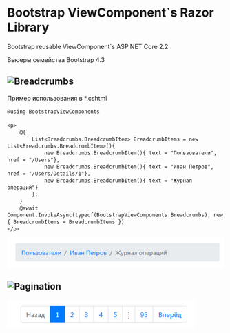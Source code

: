 # Bootstrap ViewComponent`s Razor Library
Bootstrap reusable ViewComponent`s ASP.NET Core 2.2

Вьюеры семейства Bootstrap 4.3

## ![Breadcrumbs](https://getbootstrap.com/docs/4.3/components/breadcrumb/)
Пример использования в *.cshtml
```cshtml
@using BootstrapViewComponents

<p>
    @{
        List<Breadcrumbs.BreadcrumbItem> BreadcrumbItems = new List<Breadcrumbs.BreadcrumbItem>(){
            new Breadcrumbs.BreadcrumbItem(){ text = "Пользователи", href = "/Users"},
            new Breadcrumbs.BreadcrumbItem(){ text = "Иван Петров", href = "/Users/Details/1"},
            new Breadcrumbs.BreadcrumbItem(){ text = "Журнал операций"}
        };
    }
    @await Component.InvokeAsync(typeof(BootstrapViewComponents.Breadcrumbs), new { BreadcrumbItems = BreadcrumbItems })
</p>
```

![Bootstrap - breadcrumb demo](./demo/Breadcrumb.png)

## ![Pagination](https://getbootstrap.com/docs/4.3/components/pagination/)
 

![Bootstrap - pagination demo](./demo/Pagination.png)

